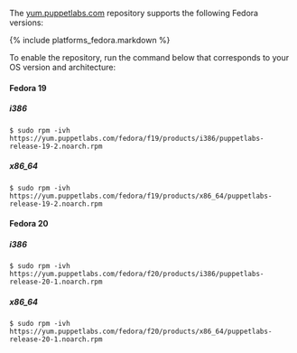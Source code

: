 The [yum.puppetlabs.com](https://yum.puppetlabs.com) repository supports the following Fedora versions:

{% include platforms_fedora.markdown %}

To enable the repository, run the command below that corresponds to your OS version and architecture:

#### Fedora 19

##### i386

    $ sudo rpm -ivh https://yum.puppetlabs.com/fedora/f19/products/i386/puppetlabs-release-19-2.noarch.rpm

##### x86_64

    $ sudo rpm -ivh https://yum.puppetlabs.com/fedora/f19/products/x86_64/puppetlabs-release-19-2.noarch.rpm

#### Fedora 20

##### i386

    $ sudo rpm -ivh https://yum.puppetlabs.com/fedora/f20/products/i386/puppetlabs-release-20-1.noarch.rpm

##### x86_64

    $ sudo rpm -ivh https://yum.puppetlabs.com/fedora/f20/products/x86_64/puppetlabs-release-20-1.noarch.rpm
